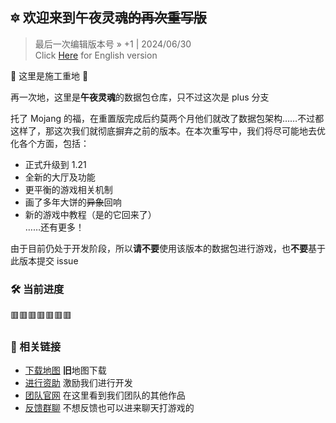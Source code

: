 ## 🔯 欢迎来到午夜灵魂~~的再次重写版~~

> 最后一次编辑版本号 » +1 | 2024/06/30  
> Click [Here](https://github.com/Heart-Fire-Project/Midsoul/blob/plus/README_en.md) for English version

🚧 这里是施工重地 🚧

再一次地，这里是**午夜灵魂**的数据包仓库，只不过这次是 plus 分支

托了 Mojang 的福，在重置版完成后约莫两个月他们就改了数据包架构……不过都这样了，那这次我们就彻底摒弃之前的版本。在本次重写中，我们将尽可能地去优化各个方面，包括：

- 正式升级到 1.21
- 全新的大厅及功能
- 更平衡的游戏相关机制
- 画了多年大饼的~~异象~~回响
- 新的游戏中教程（是的它回来了）  
……还有更多！

由于目前仍处于开发阶段，所以**请不要**使用该版本的数据包进行游戏，也**不要**基于此版本提交 issue

### 🛠️ 当前进度
🟥🟥🟥🟥🟥🟥🟥

### 🔗 相关链接
- [下载地图](https://alpha.hfpro.top/maps/9-midsoul/) **旧**地图下载
- [进行资助](https://afdian.net/@HfPro) 激励我们进行开发
- [团队官网](https://hfpro.top/) 在这里看到我们团队的其他作品
- [反馈群聊](https://qm.qq.com/cgi-bin/qm/qr?k=YNaHDYBSXIR-Fo-bBjaANk5GCmKOZogo&jump_from=webapi&authKey=t4k2yVndCqo/5jzIxYEpL1hxHRu44roVJ32G8meHgPHCMen05GsvcGLVz+f9LQGK) 不想反馈也可以进来聊天打游戏的